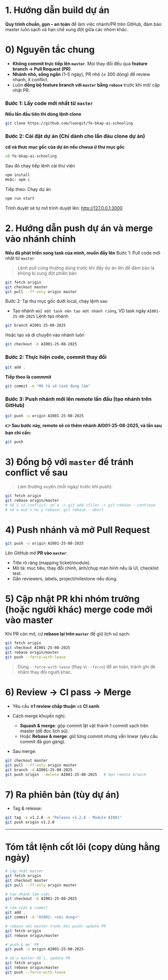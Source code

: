 # 1. Hướng dẫn build dự án
**Quy trình chuẩn, gọn – an toàn** để làm việc nhánh/PR trên GitHub, đảm bảo master luôn sạch và hạn chế xung đột giữa các nhóm khác.

# 0) Nguyên tắc chung

* **Không commit trực tiếp lên `master`**. Mọi thay đổi đều qua **feature branch → Pull Request (PR)**.
* **Nhánh nhỏ, sống ngắn** (1–5 ngày), PR nhỏ (≤ 300 dòng) để review nhanh, ít conflict.
* Luôn **đồng bộ feature branch với `master` bằng `rebase`** trước khi mở/ cập nhật PR.


### Bước 1: Lấy code mới nhất từ `master`
**Nếu lần đầu tiên thì dùng lệnh clone**

```bash
git clone https://github.com/luongit/fe-bkap-ai-schooling
```

### Bước 2: Cài đặt dự án (Chỉ dành cho lần đàu clone dự án)
**cd và thưc mục gốc của dự án nếu chwua ử thư mục gốc**
```bash
cd fe-bkap-ai-schooling
```
Sau đó chạy tiếp lệnh cài thư viện
```bash
npm install
Hoặc: npm i
```

Tiếp theo: Chạy dự án
```bash
npm run start
```
Trình duyệt sẽ tự mở trình duyệt lên: http://127.0.0.1:3000


# 2. Hướng dẫn push dự án và merge vào nhánh chính

**Nếu đã phát triển xong task của mình, muốn đẩy lên**
Bước 1: Pull code mới nhất từ `master`
> Lệnh pull cũng thường dùng trước khi đẩy dự án lên để đảm bảo là không bị xung đột phiên bản
```bash
git fetch origin
git checkout master
git pull --ff-only origin master
```

Bước 2: Tại thư mục gốc dưới local, chạy lệnh sau
- Tạo nhánh `mỗi một task nên tạo một nhánh riêng`, VD task ngày `AI001-25-08-2025`
Lệnh tạo nhánh
```bash
git branch AI001-25-08-2025
```

Hoặc tạo và di chuyển vào nhánh luôn
```bash
git checkout -b AI001-25-08-2025
```

### Bước 2: Thực hiện code, commit thay đổi
```bash
git add .
```

**Tiếp theo là commmit**

```bash
git commit -m "Mô tả về task đang làm"
```

### Bước 3: Push nhánh mới lên remote lần đầu (tạo nhánh trên GitHub)

```bash
git push -u origin AI001-25-08-2025
```
**👉 Sau bước này, remote sẽ có thêm nhánh AI001-25-08-2025, và lần sau bạn chỉ cần:**

```bash
git push
```


# 3) Đồng bộ với `master` để tránh conflict về sau

> Làm thường xuyên (mỗi ngày/ trước khi push):

```bash
git fetch origin
git rebase origin/master
# nếu có conflict: sửa -> git add <file> -> git rebase --continue
# nếu muốn hủy rebase: git rebase --abort
```

# 4) Push nhánh và mở Pull Request

```bash
git push -u origin AI001-25-08-2025
```

Lên GitHub mở **PR vào `master`**:

* Title rõ ràng (mapping ticket/module).
* Mô tả: mục tiêu, thay đổi chính, ảnh/chụp màn hình nếu là UI, checklist test.
* Gắn reviewers, labels, project/milestone nếu dùng.

# 5) Cập nhật PR khi nhóm trưởng (hoặc người khác) merge code mới vào master

Khi PR còn mở, cứ **rebase lại trên `master`** để giữ lịch sử sạch:

```bash
git fetch origin
git checkout AI001-25-08-2025
git rebase origin/master
git push --force-with-lease
```

> Dùng `--force-with-lease` (thay vì `--force`) để an toàn, tránh ghi đè nhầm thay đổi người khác.

# 6) Review → CI pass → Merge

* Yêu cầu **≥1 review chấp thuận** và **CI xanh**.
* Cách merge khuyến nghị:

  * **Squash & merge**: gộp commit lặt vặt thành 1 commit sạch trên master (dễ đọc lịch sử).
  * Hoặc **Rebase & merge**: giữ từng commit nhưng vẫn linear (yêu cầu commit đã gọn gàng).
* Sau merge:

```bash
git checkout master
git pull --ff-only origin master
git branch -d AI001-25-08-2025
git push origin --delete AI001-25-08-2025   # dọn remote branch
```

# 7) Ra phiên bản (tùy dự án)

* Tag & release:

```bash
git tag -a v1.2.0 -m "Release v1.2.0 - Module AI001"
git push origin v1.2.0
```

---


# Tóm tắt lệnh cốt lõi (copy dùng hằng ngày)

```bash
# cập nhật master
git fetch origin
git checkout master
git pull --ff-only origin master

# tạo nhánh làm việc
git checkout -b AI001-25-08-2025

# làm việc & commit
git add .
git commit -m "AI001: <nội dung>"

# rebase với master trước khi push/ update PR
git fetch origin
git rebase origin/master

# push & mở PR
git push -u origin AI001-25-08-2025

# nếu master đổi, update PR
git fetch origin
git rebase origin/master
git push --force-with-lease
```